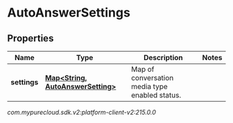 # AutoAnswerSettings


## Properties

| Name | Type | Description | Notes |
| ------------ | ------------- | ------------- | ------------- |
| **settings** | [**Map&lt;String, AutoAnswerSetting&gt;**](AutoAnswerSetting) | Map of conversation media type enabled status. |  |




_com.mypurecloud.sdk.v2:platform-client-v2:215.0.0_

